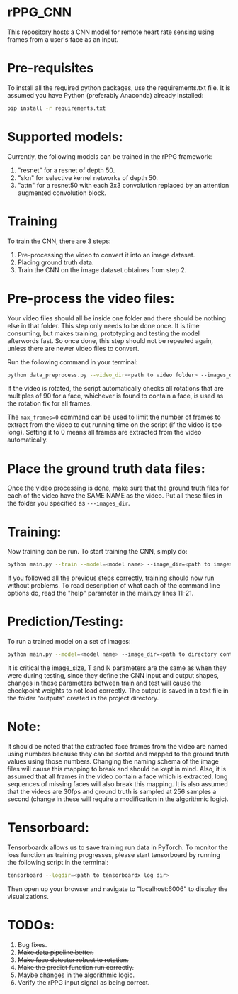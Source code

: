 # rPPG_CNN

This repository hosts a CNN model for remote heart rate sensing using frames from a user's face as an input.

# Pre-requisites
To install all the required python packages, use the requirements.txt file. It is assumed you have Python (preferably Anaconda) already installed:
```bash
pip install -r requirements.txt
```
# Supported models:
Currently, the following models can be trained in the rPPG framework:
1. "resnet" for a resnet of depth 50.
2. "skn" for selective kernel networks of depth 50.
3. "attn" for a resnet50 with each 3x3 convolution replaced by an attention augmented convolution block.

# Training
To train the CNN, there are 3 steps:
1. Pre-processing the video to convert it into an image dataset.
2. Placing ground truth data.
3. Train the CNN on the image dataset obtaines from step 2.

# Pre-process the video files:
Your video files should all be inside one folder and there should be nothing else in that folder. This step only needs to be done once. It is time consuming, but makes training, prototyping and testing the model afterwords fast. So once done, this step should not be repeated again, unless there are newer video files to convert.

Run the following command in your terminal: 
```bash
python data_preprocess.py --video_dir=<path to video folder> --images_dir=<path where to save face images> --max_frames=0
```
If the video is rotated, the script automatically checks all rotations that are multiples of 90 for a face, whichever is found to contain a face, is used as the rotation fix for all frames.

The ```max_frames=0``` command can be used to limit the number of frames to extract from the video to cut running time on the script (if the video is too long). Setting it to 0 means all frames are extracted from the video automatically.

# Place the ground truth data files:
Once the video processing is done, make sure that the ground truth files for each of the video have the SAME NAME as the video. Put all these files in the folder you specified as ```---images_dir```.

# Training:
Now training can be run. To start training the CNN, simply do:
```bash
python main.py --train --model=<model name> --image_dir=<path to images dir> --image_size=256 --T=64 --N=32 --batch_size=32 --n_threads=4 --epochs=5 --lr=1e-3 --save_iter=200
```

If you followed all the previous steps correctly, training should now run without problems. To read description of what each of the command line options do, read the "help" parameter in the main.py lines 11-21.

# Prediction/Testing:
To run a trained model on a set of images:
```bash
python main.py --model=<model name> --image_dir=<path to directory containing images> --image_size=256 --T=64 --N=32 --ckpt=<path to saved checkpoint>
```
It is critical the image_size, T and N parameters are the same as when they were during testing, since they define the CNN input and output shapes, changes in these parameters between train and test will cause the checkpoint weights to not load correctly. The output is saved in a text file in the folder "outputs" created in the project directory.

# Note:
It should be noted that the extracted face frames from the video are named using numbers because they can be sorted and mapped to the ground truth values using those numbers. Changing the naming schema of the image files will cause this mapping to break and should be kept in mind. Also, it is assumed that all frames in the video contain a face which is extracted, long sequences of missing faces will also break this mapping. It is also assumed that the videos are 30fps and ground truth is sampled at 256 samples a second (change in these will require a modification in the algorithmic logic).

# Tensorboard:
Tensorboardx allows us to save training run data in PyTorch. To monitor the loss function as training progresses, please start tensorboard by running the following script in the terminal:
```bash
tensorboard --logdir=<path to tensorboardx log dir>
```
Then open up your browser and navigate to "localhost:6006" to display the visualizations.

# TODOs:
1. Bug fixes.
2. ~~Make data pipeline better.~~
3. ~~Make face detector robust to rotation.~~
4. ~~Make the predict function run correctly.~~
5. Maybe changes in the algorithmic logic.
6. Verify the rPPG input signal as being correct.
